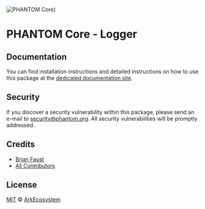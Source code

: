 ![PHANTOM Core](https://i.imgur.com/dPHOKrL.jpg))

# PHANTOM Core - Logger

## Documentation

You can find installation instructions and detailed instructions on how to use this package at the [dedicated documentation site](https://docs.phantom.org/guidebook/core/plugins/core-logger.html).

## Security

If you discover a security vulnerability within this package, please send an e-mail to security@phantom.org. All security vulnerabilities will be promptly addressed.

## Credits

-   [Brian Faust](https://github.com/faustbrian)
-   [All Contributors](../../../../contributors)

## License

[MIT](LICENSE) © [ArkEcosystem](https://ark.io)
